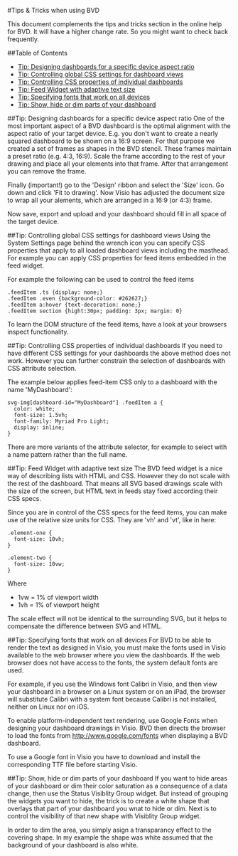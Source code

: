 #Tips & Tricks when using BVD

This document complements the tips and tricks section in the online help for BVD.
It will have a higher change rate. So you might want to check back frequently.

##Table of Contents

* [Tip: Designing dashboards for a specific device aspect ratio](#tip-designing-dashboards-for-a-specific-device-aspect-ratio)
* [Tip: Controlling global CSS settings for dashboard views](#tip-controlling-global-css-settings-for-dashboard-views)
* [Tip: Controlling CSS properties of individual dashboards](#tip-controlling-css-properties-of-individual-dashboards)
* [Tip: Feed Widget with adaptive text size](#tip-feed-widget-with-adaptive-text-size)
* [Tip: Specifying fonts that work on all devices](#tip-specifying-fonts-that-work-on-all-devices)
* [Tip: Show, hide or dim parts of your dashboard](#tip-show-hide-or-dim-parts-of-your-dashboard)


##Tip: Designing dashboards for a specific device aspect ratio
One of the most important aspect of a BVD dashboard is the optimal alignment with the aspect ratio of your target device.
E.g. you don't want to create a nearly squared dashboard to be shown on a 16:9 screen.
For that purpose we created a set of frames as shapes in the BVD stencil. These frames maintain a preset ratio (e.g. 4:3, 16:9).
Scale the frame according to the rest of your drawing and place all your elements into that frame.
After that arrangement you can remove the frame.

Finally (important!) go to the 'Design' ribbon and select the 'Size' icon.
Go down and click 'Fit to drawing'. Now Visio has adjusted the document size to wrap all your alements,
which are arranged in a 16:9 (or 4:3) frame.

Now save, export and upload and your dashboard should fill in all space of the target device.

##Tip: Controlling global CSS settings for dashboard views
Using the System Settings page behind the wrench icon you can specify CSS properties that apply to all loaded dashboard views including
the masthead. For example you can apply CSS properties for feed items embedded in the feed widget.

For example the following can be used to control the feed items

    .feedItem .ts {display: none;} 
    .feedItem .even {background-color: #262627;} 
    .feedItem a:hover {text-decoration: none;} 
    .feedItem section {hight:30px; padding: 3px; margin: 0}

To learn the DOM structure of the feed items, have a look at your browsers inspect functionality.

##Tip: Controlling CSS properties of individual dashboards
If you need to have different CSS settings for your dashboards the above method does not work. 
However you can further constrain the selection of dashboards with CSS attribute selection.

The example below applies feed-item CSS only to a dashboard with the name 'MyDashboard':

    svg-img[dashboard-id="MyDashboard"] .feedItem a {
      color: white;
      font-size: 1.5vh;
      font-family: Myriad Pro Light;
      display: inline;
    } 

There are more variants of the attribute selector, for example to select with a name pattern rather than
the full name.

##Tip: Feed Widget with adaptive text size
The BVD feed widget is a nice way of describing lists with HTML and CSS.
However they do not scale with the rest of the dashboard. That means all SVG based drawings scale with the size of the screen,
but HTML text in feeds stay fixed according their CSS specs.

Since you are in control of the CSS specs for the feed items, you can make use of the relative size units for CSS.
They are 'vh' and 'vt', like in here:

    .element-one {
      font-size: 10vh;
    }

    .element-two {
      font-size: 10vw;
    }

Where 
  * 1vw = 1% of viewport width
  * 1vh = 1% of viewport height 

The scale effect will not be identical to the surrounding SVG, 
but it helps to compensate the difference between SVG and HTML.

##Tip: Specifying fonts that work on all devices
For BVD to be able to render the text as designed in Visio, 
you must make the fonts used in Visio available to the web browser where you view the dashboards. 
If the web browser does not have access to the fonts, the system default fonts are used.

For example, if you use the Windows font Calibri in Visio, 
and then view your dashboard in a browser on a Linux system or on an iPad,
the browser will substitute Calibri with a system font because Calibri is not installed, neither on Linux nor on iOS.

To enable platform-independent text rendering, 
use Google Fonts when designing your dashboard drawings in Visio. 
BVD then directs the browser to load the fonts from http://www.google.com/fonts when displaying a BVD dashboard.

To use a Google font in Visio you have to download and install the corresponding TTF file before starting Visio.

##Tip: Show, hide or dim parts of your dashboard
If you want to hide areas of your dashboard or dim their color saturation as a consequence
of a data change, then use the Status Visiblity Group widget. But instead of grouping the widgets you want to hide,
the trick is to create a white shape that overlays that part of your dashboard you wnat to hide or dim.
Next is to control the visibility of that new shape with Visiblity Group widget.

In order to dim the area, you simply asign a transparancy effect to the covering shape.
In my example the shape was white assumed that the background of your dashboard is also white.


